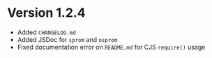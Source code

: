 # Version 1.2.4
- Added `CHANGELOG.md`
- Added JSDoc for `sprom` and `osprom`
- Fixed documentation error on `README.md` for CJS `require()` usage